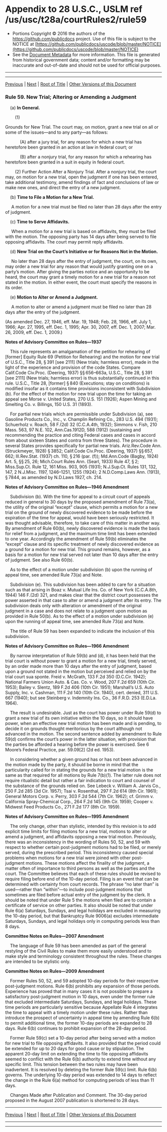 ---
---

# Appendix to 28 U.S.C., USLM ref /us/usc/t28a/courtRules2/rule59

* Portions Copyright © 2016 the authors of the https://github.com/publicdocs project.
  Use of this file is subject to the NOTICE at [https://github.com/publicdocs/uscode/blob/master/NOTICE](https://github.com/publicdocs/uscode/blob/master/NOTICE)
* See the [Document Metadata](././../../../..//README.md) for more information.
  This file is generated from historical government data; content and/or formatting may be inaccurate and out-of-date and should not be used for official purposes.

----------
----------

[Previous](./../../../..//us/usc/t28a/courtRules2/m__us_usc_t28a_courtRules2_rule58.md) | [Next](./../../../..//us/usc/t28a/courtRules2/m__us_usc_t28a_courtRules2_rule60.md) | [Root of Title](./../../../../) | [Other Versions of this Document](https://publicdocs.github.io/go/links?ns=uslm&ref=%2Fus%2Fusc%2Ft28a%2FcourtRules2%2Frule59)

### Rule 59. New Trial; Altering or Amending a Judgment

    (a) __In General.__ 

        (1)

 Grounds for New Trial. The court may, on motion, grant a new trial on all or some of the issues—and to any party—as follows:

            (A) after a jury trial, for any reason for which a new trial has heretofore been granted in an action at law in federal court; or

            (B) after a nonjury trial, for any reason for which a rehearing has heretofore been granted in a suit in equity in federal court.

        (2) Further Action After a Nonjury Trial. After a nonjury trial, the court may, on motion for a new trial, open the judgment if one has been entered, take additional testimony, amend findings of fact and conclusions of law or make new ones, and direct the entry of a new judgment.

    (b) __Time to File a Motion for a New Trial.__ 

     A motion for a new trial must be filed no later than 28 days after the entry of judgment.

    (c) __Time to Serve Affidavits.__ 

     When a motion for a new trial is based on affidavits, they must be filed with the motion. The opposing party has 14 days after being served to file opposing affidavits. The court may permit reply affidavits.

    (d) __New Trial on the Court’s Initiative or for Reasons Not in the Motion.__ 

     No later than 28 days after the entry of judgment, the court, on its own, may order a new trial for any reason that would justify granting one on a party’s motion. After giving the parties notice and an opportunity to be heard, the court may grant a timely motion for a new trial for a reason not stated in the motion. In either event, the court must specify the reasons in its order.

    (e) __Motion to Alter or Amend a Judgment.__ 

     A motion to alter or amend a judgment must be filed no later than 28 days after the entry of the judgment.

(As amended Dec. 27, 1946, eff. Mar. 19, 1948; Feb. 28, 1966, eff. July 1, 1966; Apr. 27, 1995, eff. Dec. 1, 1995; Apr. 30, 2007, eff. Dec. 1, 2007; Mar. 26, 2009, eff. Dec. 1, 2009.)

 __Notes of Advisory Committee on Rules—1937__ 

    This rule represents an amalgamation of the petition for rehearing of \[former\] Equity Rule 69 (Petition for Rehearing) and the motion for new trial of U.S.C., Title 28, § 391 \[see 2111\] (New trials; harmless error), made in the light of the experience and provision of the code States. Compare Calif.Code Civ.Proc. (Deering, 1937) §§ 656–663a, U.S.C., Title 28, § 391 \[see 2111\] (New trials; harmless error) is thus substantially continued in this rule. U.S.C., Title 28, \[former\] § 840 (Executions; stay on conditions) is modified insofar as it contains time provisions inconsistent with Subdivision (b). For the effect of the motion for new trial upon the time for taking an appeal see Morse v. United States, 270 U.S. 151 (1926); Aspen Mining and Smelting Co. v. Billings, 150 U.S. 31 (1893).

    For partial new trials which are permissible under Subdivision (a), see Gasoline Products Co., Inc., v. Champlin Refining Co., 283 U.S. 494 (1931); Schuerholz v. Roach, 58 F.(2d) 32 (C.C.A.4th, 1932); Simmons v. Fish, 210 Mass. 563, 97 N.E. 102, Ann.Cas.1912D, 588 (1912) (sustaining and recommending the practice and citing Federal cases and cases in accord from about sixteen States and contra from three States). The procedure in several States provides specifically for partial new trials. Ariz.Rev.Code Ann. (Struckmeyer, 1928) § 3852; Calif.Code Civ.Proc. (Deering, 1937) §§ 657, 662; Ill.Rev.Stat. (1937) ch. 110, § 216 (par. (f)); Md.Ann.Code (Bagby, 1924) Art. 5, §§ 25, 26; Mich.Court Rules Ann. (Searl, 1933) Rule 47, § 2; Miss.Sup.Ct. Rule 12, 161 Miss. 903, 905 (1931); N.J.Sup.Ct. Rules 131, 132, 147, 2 N.J.Misc. 1197, 1246–1251, 1255 (1924); 2 N.D.Comp.Laws Ann. (1913), § 7844, as amended by N.D.Laws 1927, ch. 214.

 __Notes of Advisory Committee on Rules—1946 Amendment__ 

    Subdivision (b). With the time for appeal to a circuit court of appeals reduced in general to 30 days by the proposed amendment of Rule 73(a), the utility of the original “except” clause, which permits a motion for a new trial on the ground of newly discovered evidence to be made before the expiration of the time for appeal, would have been seriously restricted. It was thought advisable, therefore, to take care of this matter in another way. By amendment of Rule 60(b), newly discovered evidence is made the basis for relief from a judgment, and the maximum time limit has been extended to one year. Accordingly the amendment of Rule 59(b) eliminates the “except” clause and its specific treatment of newly discovered evidence as a ground for a motion for new trial. This ground remains, however, as a basis for a motion for new trial served not later than 10 days after the entry of judgment. See also Rule 60(b).

    As to the effect of a motion under subdivision (b) upon the running of appeal time, see amended Rule 73(a) and Note.

    Subdivision (e). This subdivision has been added to care for a situation such as that arising in Boaz v. Mutual Life Ins. Co. of New York (C.C.A.8th, 1944) 146 F.(2d) 321, and makes clear that the district court possesses the power asserted in that case to alter or amend a judgment after its entry. The subdivision deals only with alteration or amendment of the original judgment in a case and does not relate to a judgment upon motion as provided in Rule 50(b). As to the effect of a motion under subdivision (e) upon the running of appeal time, see amended Rule 73(a) and Note.

    The title of Rule 59 has been expanded to indicate the inclusion of this subdivision.

 __Notes of Advisory Committee on Rules—1966 Amendment__ 

    By narrow interpretation of Rule 59(b) and (d), it has been held that the trial court is without power to grant a motion for a new trial, timely served, by an order made more than 10 days after the entry of judgment, based upon a ground not stated in the motion but perceived and relied on by the trial court sua sponte. Freid v. McGrath, 133 F.2d 350 (D.C.Cir. 1942); National Farmers Union Auto. & Cas. Co. v. Wood, 207 F.2d 659 (10th Cir. 1953); Bailey v. Slentz, 189 F.2d 406 (10th Cir. 1951); Marshall’s U.S. Auto Supply, Inc. v. Cashman, 111 F.2d 140 (10th Cir. 1940), cert. denied, 311 U.S. 667 (1940); but see Steinberg v. Indemnity Ins. Co., 36 F.R.D. 253 (E.D.La. 1964).

    The result is undesirable. Just as the court has power under Rule 59(d) to grant a new trial of its own initiative within the 10 days, so it should have power, when an effective new trial motion has been made and is pending, to decide it on grounds thought meritorious by the court although not advanced in the motion. The second sentence added by amendment to Rule 59(d) confirms the court’s power in the latter situation, with provision that the parties be afforded a hearing before the power is exercised. See 6 Moore’s Federal Practice, par. 59.09\[2\] (2d ed. 1953).

    In considering whether a given ground has or has not been advanced in the motion made by the party, it should be borne in mind that the particularity called for in stating the grounds for a new trial motion is the same as that required for all motions by Rule 7(b)(1). The latter rule does not require ritualistic detail but rather a fair indication to court and counsel of the substance of the grounds relied on. See Lebeck v. William A. Jarvis Co., 250 F.2d 285 (3d Cir. 1957); Tsai v. Rosenthal, 297 F.2d 614 (8th Cir. 1961); General Motors Corp. v. Perry, 303 F.2d 544 (7th Cir. 1962); cf. Grimm v. California Spray-Chemical Corp., 264 F.2d 145 (9th Cir. 1959); Cooper v. Midwest Feed Products Co., 271 F.2d 177 (8th Cir. 1959).

 __Notes of Advisory Committee on Rules—1995 Amendment__ 

    The only change, other than stylistic, intended by this revision is to add explicit time limits for filing motions for a new trial, motions to alter or amend a judgment, and affidavits opposing a new trial motion. Previously, there was an inconsistency in the wording of Rules 50, 52, and 59 with respect to whether certain post-judgment motions had to be filed, or merely served, during the prescribed period. This inconsistency caused special problems when motions for a new trial were joined with other post-judgment motions. These motions affect the finality of the judgment, a matter often of importance to third persons as well as the parties and the court. The Committee believes that each of these rules should be revised to require filing before end of the 10-day period. Filing is an event that can be determined with certainty from court records. The phrase “no later than” is used—rather than “within”—to include post-judgment motions that sometimes are filed before actual entry of the judgment by the clerk. It should be noted that under Rule 5 the motions when filed are to contain a certificate of service on other parties. It also should be noted that under Rule 6(a) Saturdays, Sundays, and legal holidays are excluded in measuring the 10-day period, but that Bankruptcy Rule 9006(a) excludes intermediate Saturdays, Sundays, and legal holidays only in computing periods less than 8 days.

 __Committee Notes on Rules—2007 Amendment__ 

    The language of Rule 59 has been amended as part of the general restyling of the Civil Rules to make them more easily understood and to make style and terminology consistent throughout the rules. These changes are intended to be stylistic only.

 __Committee Notes on Rules—2009 Amendment__ 

    Former Rules 50, 52, and 59 adopted 10-day periods for their respective post-judgment motions. Rule 6(b) prohibits any expansion of those periods. Experience has proved that in many cases it is not possible to prepare a satisfactory post-judgment motion in 10 days, even under the former rule that excluded intermediate Saturdays, Sundays, and legal holidays. These time periods are particularly sensitive because Appellate Rule 4 integrates the time to appeal with a timely motion under these rules. Rather than introduce the prospect of uncertainty in appeal time by amending Rule 6(b) to permit additional time, the former 10-day periods are expanded to 28 days. Rule 6(b) continues to prohibit expansion of the 28-day period.

    Former Rule 59(c) set a 10-day period after being served with a motion for new trial to file opposing affidavits. It also provided that the period could be extended for up to 20 days for good cause or by stipulation. The apparent 20-day limit on extending the time to file opposing affidavits seemed to conflict with the Rule 6(b) authority to extend time without any specific limit. This tension between the two rules may have been inadvertent. It is resolved by deleting the former Rule 59(c) limit. Rule 6(b) governs. The underlying 10-day period was extended to 14 days to reflect the change in the Rule 6(a) method for computing periods of less than 11 days.

    Changes Made after Publication and Comment. The 30-day period proposed in the August 2007 publication is shortened to 28 days.

----------

[Previous](./../../../..//us/usc/t28a/courtRules2/m__us_usc_t28a_courtRules2_rule58.md) | [Next](./../../../..//us/usc/t28a/courtRules2/m__us_usc_t28a_courtRules2_rule60.md) | [Root of Title](./../../../../) | [Other Versions of this Document](https://publicdocs.github.io/go/links?ns=uslm&ref=%2Fus%2Fusc%2Ft28a%2FcourtRules2%2Frule59)

----------
----------



